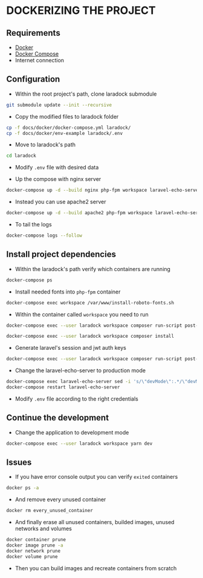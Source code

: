 # DOCKERIZING THE PROJECT

## Requirements

* [Docker](https://docs.docker.com/install/)
* [Docker Compose](https://docs.docker.com/compose/install/)
* Internet connection

## Configuration

* Within the root project's path, clone laradock submodule

```sh
git submodule update --init --recursive
```

* Copy the modified files to laradock folder

```sh
cp -f docs/docker/docker-compose.yml laradock/
cp -f docs/docker/env-example laradock/.env
```

* Move to laradock's path

```sh
cd laradock
```

* Modify `.env` file with desired data

* Up the compose with nginx server

```sh
docker-compose up -d --build nginx php-fpm workspace laravel-echo-server redis
```

* Instead you can use apache2 server

```sh
docker-compose up -d --build apache2 php-fpm workspace laravel-echo-server redis
```

* To tail the logs

```sh
docker-compose logs --follow
```

## Install project dependencies

* Within the laradock's path verify which containers are running

```sh
docker-compose ps
```

* Install needed fonts into `php-fpm` container

```sh
docker-compose exec workspace /var/www/install-roboto-fonts.sh
```

* Within the container called `workspace` you need to run

```sh
docker-compose exec --user laradock workspace composer run-script post-root-package-install
```

```sh
docker-compose exec --user laradock workspace composer install
```

* Generate laravel's session and jwt auth keys

```sh
docker-compose exec --user laradock workspace composer run-script post-create-project-cmd
```

* Change the laravel-echo-server to production mode

```sh
docker-compose exec laravel-echo-server sed -i 's/\"devMode\":.*/\"devMode\": false,/g' laravel-echo-server.json
docker-compose restart laravel-echo-server
```

* Modify `.env` file according to the right credentials

## Continue the development

* Change the application to development mode

```sh
docker-compose exec --user laradock workspace yarn dev
```

## Issues

* If you have error console output you can verify `exited` containers

```sh
docker ps -a
```

* And remove every unused container

```sh
docker rm every_unused_container
```

* And finally erase all unused containers, builded images, unused networks and volumes

```sh
docker container prune
docker image prune -a
docker network prune
docker volume prune
```

* Then you can build images and recreate containers from scratch